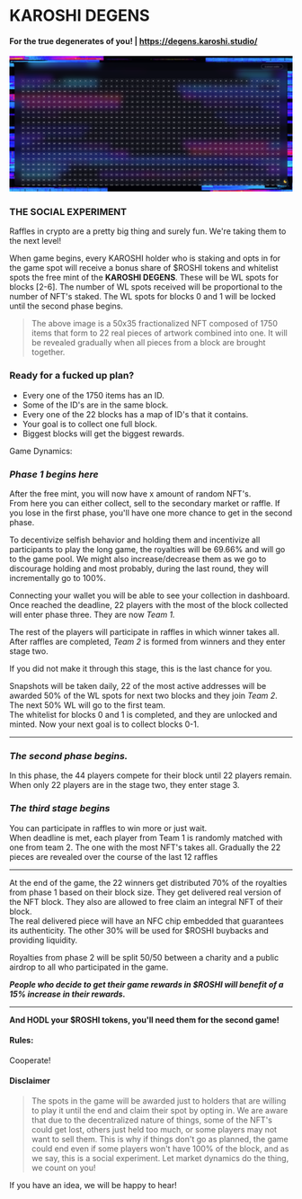 # KAROSHI DEGENS

#### For the true degenerates of you! | https://degens.karoshi.studio/

![](../.gitbook/assets/image.png)

### THE SOCIAL EXPERIMENT

Raffles in crypto are a pretty big thing and surely fun. We're taking them to the next level!

When game begins, every KAROSHI holder who is staking and opts in for the game spot will receive a bonus share of $ROSHI tokens and whitelist spots the free mint of the **KAROSHI DEGENS**. These will be WL spots for blocks \[2-6]. The number of WL spots received will be proportional to the number of NFT's staked. The WL spots for blocks 0 and 1 will be locked until the second phase begins.

> The above image is a 50x35 fractionalized NFT composed of 1750 items that form to 22 real pieces of artwork combined into one. It will be revealed gradually when all pieces from a block are brought together.

### **Ready for a fucked up plan?**

* Every one of the 1750 items has an ID.
* Some of the ID's are in the same block.
* Every one of the 22 blocks has a map of ID's that it contains.
* Your goal is to collect one full block.
* Biggest blocks will get the biggest rewards.

Game Dynamics:

### _Phase 1 begins here_

After the free mint, you will now have x amount of random NFT's.\
From here you can either collect, sell to the secondary market or raffle. If you lose in the first phase, you'll have one more chance to get in the second phase.

To decentivize selfish behavior and holding them and incentivize all participants to play the long game, the royalties will be 69.66% and will go to the game pool. We might also increase/decrease them as we go to discourage holding and most probably, during the last round, they will incrementally go to 100%.

Connecting your wallet you will be able to see your collection in dashboard.\
Once reached the deadline, 22 players with the most of the block collected will enter phase three. They are now _Team 1._

The rest of the players will participate in raffles in which winner takes all. After raffles are completed, _Team 2_ is formed from winners and they enter stage two.

If you did not make it through this stage, this is the last chance for you.

Snapshots will be taken daily, 22 of the most active addresses will be awarded 50% of the WL spots for next two blocks and they join _Team 2_. The next 50% WL will go to the first team.\
The whitelist for blocks 0 and 1 is completed, and they are unlocked and minted. Now your next goal is to collect blocks 0-1.

***

### _The second phase begins._

In this phase, the 44 players compete for their block until 22 players remain.\
When only 22 players are in the stage two, they enter stage 3.



### _The third stage begins_

You can participate in raffles to win more or just wait.\
When deadline is met, each player from Team 1 is randomly matched with one from team 2. The one with the most NFT's takes all. Gradually the 22 pieces are revealed over the course of the last 12 raffles

***

At the end of the game, the 22 winners get distributed 70% of the royalties from phase 1 based on their block size. They get delivered real version of the NFT block. They also are allowed to free claim an integral NFT of their block.\
The real delivered piece will have an NFC chip embedded that guarantees its authenticity. The other 30% will be used for $ROSHI buybacks and providing liquidity.

Royalties from phase 2 will be split 50/50 between a charity and a public airdrop to all who participated in the game.



_**People who decide to get their game rewards in $ROSHI will benefit of a 15% increase in their rewards.**_

***

**And HODL your $ROSHI tokens, you'll need them for the second game!**

#### Rules:

Cooperate!

#### Disclaimer

> The spots in the game will be awarded just to holders that are willing to play it until the end and claim their spot by opting in. We are aware that due to the decentralized nature of things, some of the NFT's could get lost, others just held too much, or some players may not want to sell them. This is why if things don't go as planned, the game could end even if some players won't have 100% of the block, and as we say, this is a social experiment. Let market dynamics do the thing, we count on you!

If you have an idea, we will be happy to hear!

#### &#x20;
